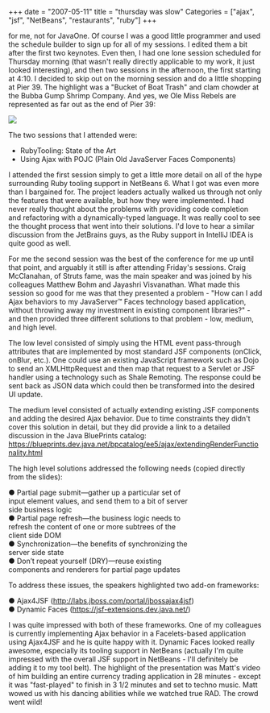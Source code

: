 +++
date = "2007-05-11"
title = "thursday was slow"
Categories = ["ajax", "jsf", "NetBeans", "restaurants", "ruby"]
+++

for me, not for JavaOne. Of course I was a good little programmer and used the schedule builder to sign up for all of my sessions. I edited them a bit after the first two keynotes. Even then, I had one lone session scheduled for Thursday morning (that wasn't really directly applicable to my work, it just looked interesting), and then two sessions in the afternoon, the first starting at 4:10. I decided to skip out on the morning session and do a little shopping at Pier 39. The highlight was a "Bucket of Boat Trash" and clam chowder at the Bubba Gump Shrimp Company. And yes, we Ole Miss Rebels are represented as far out as the end of Pier 39:  
  
[![](http://lh4.google.com/image/matt.stine/RkU1ErgYqKI/AAAAAAAAAMA/6BJ0mkhqgn8/s288/DSCN1117.JPG)](http://picasaweb.google.com/matt.stine/SanFranciscoJavaOne2007/photo#5063511710562298018)  
  
The two sessions that I attended were:  
  
- RubyTooling: State of the Art  
- Using Ajax with POJC (Plain Old JavaServer Faces Components)  
  
I attended the first session simply to get a little more detail on all of the hype surrounding Ruby tooling support in NetBeans 6. What I got was even more than I bargained for. The project leaders actually walked us through not only the features that were available, but how they were implemented. I had never really thought about the problems with providing code completion and refactoring with a dynamically-typed language. It was really cool to see the thought process that went into their solutions. I'd love to hear a similar discussion from the JetBrains guys, as the Ruby support in IntelliJ IDEA is quite good as well.  
  
For me the second session was the best of the conference for me up until that point, and arguably it still is after attending Friday's sessions. Craig McClanahan, of Struts fame, was the main speaker and was joined by his colleagues Matthew Bohm and Jayashri Visvanathan. What made this session so good for me was that they presented a problem - "How can I add Ajax behaviors to my JavaServer™ Faces technology based application, without throwing away my investment in existing component libraries?" - and then provided three different solutions to that problem - low, medium, and high level.  
  
The low level consisted of simply using the HTML event pass-through attributes that are implemented by most standard JSF components (onClick, onBlur, etc.). One could use an existing JavaScript framework such as Dojo to send an XMLHttpRequest and then map that request to a Servlet or JSF handler using a technology such as Shale Remoting. The response could be sent back as JSON data which could then be transformed into the desired UI update.  
  
The medium level consisted of actually extending existing JSF components and adding the desired Ajax behavior. Due to time constraints they didn't cover this solution in detail, but they did provide a link to a detailed discussion in the Java BluePrints catalog: https://blueprints.dev.java.net/bpcatalog/ee5/ajax/extendingRenderFunctionality.html  
  
The high level solutions addressed the following needs (copied directly from the slides):  
  
● Partial page submit—gather up a particular set of  
input element values, and send them to a bit of server  
side business logic  
● Partial page refresh—the business logic needs to  
refresh the content of one or more subtrees of the  
client side DOM  
● Synchronization—the benefits of synchronizing the  
server side state  
● Don’t repeat yourself (DRY)—reuse existing  
components and renderers for partial page updates  
  
To address these issues, the speakers highlighted two add-on frameworks:  
  
● Ajax4JSF (http://labs.jboss.com/portal/jbossajax4jsf)  
● Dynamic Faces (https://jsf-extensions.dev.java.net/)  
  
I was quite impressed with both of these frameworks. One of my colleagues is currently implementing Ajax behavior in a Facelets-based application using Ajax4JSF and he is quite happy with it. Dynamic Faces looked really awesome, especially its tooling support in NetBeans (actually I'm quite impressed with the overall JSF support in NetBeans - I'll definitely be adding it to my tool belt). The highlight of the presentation was Matt's video of him building an entire currency trading application in 28 minutes - except it was "fast-played" to finish in 3 1/2 minutes and set to techno music. Matt wowed us with his dancing abilities while we watched true RAD. The crowd went wild!
